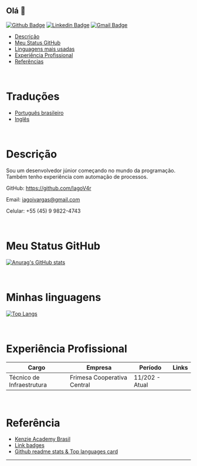 ## Olá 👋

[![Github Badge](https://img.shields.io/badge/-Github-000?style=flat-square&logo=Github&logoColor=white&link=https://github.com/IagoV4r)](https://github.com/IagoV4r)
[![Linkedin Badge](https://img.shields.io/badge/-LinkedIn-blue?style=flat-square&logo=Linkedin&logoColor=white&link=https://www.linkedin.com/in/iagoivargas/)](https://www.linkedin.com/in/iagoivargas/)
[![Gmail Badge](https://img.shields.io/badge/-Gmail-c14438?style=flat-square&logo=Gmail&logoColor=white&link=mailto:iagoivargas@gmail.com)](mailto:iagoivargas@gmail.com)

- [Descrição](#description)
- [Meu Status GitHub](#my-github-stats)
- [Linguagens mais usadas](#my-languages)
- [Experiência Profissional](#professional-experience)
- [Referências](#references)

<br>

# Traduções

- [Português brasileiro](./README_pt-br.md)
- [Inglês](https://github.com/IagoV4r/IagoV4r)

<br>

# Descrição

Sou um desenvolvedor júnior começando no mundo da programação. Também tenho experiência com automação de processos.

GitHub:
https://github.com/IagoV4r

Email:
iagoivargas@gmail.com

Celular:
+55 (45) 9 9822-4743

<br>

# Meu Status GitHub
[![Anurag's GitHub stats](https://github-readme-stats.vercel.app/api?username=IagoV4r&theme=dark)](https://github.com/anuraghazra/github-readme-stats)

<br>

# Minhas linguagens
[![Top Langs](https://github-readme-stats.vercel.app/api/top-langs/?username=IagoV4r&layout=compact&how_icons=true&theme=dark)](https://github.com/anuraghazra/github-readme-stats)

<br>

# Experiência Profissional

| Cargo | Empresa | Período | Links
| ------ | ------ |------ | ------
| Técnico de Infraestrutura| Frimesa Cooperativa Central | 11/202 - Atual  | 

<br>

# Referência
- [Kenzie Academy Brasil](https://kenzie.com.br/)
- [Link badges](https://shields.io/)
- [Github readme stats & Top languages card](https://github.com/anuraghazra/github-readme-stats)

<!--
## Translations

- [Arabic | العربية](/i18n/README.ar.md)
- [Albanian / Shqip](/i18n/README.sq.md)
- [Bangla / বাংলা](/i18n/README.bn.md)
- [Catalan / Català](/i18n/README.ca.md)
- [Danish / Dansk](/i18n/README.da.md)
- [Dutch / Nederlands](/i18n/README.nl.md)
- [English](https://github.com/supabase/supabase)
- [French / Français](/i18n/README.fr.md)
- [German / Deutsch](/i18n/README.de.md)
- [Greek / Ελληνικά](/i18n/README.gr.md)
- [Hebrew / עברית](/i18n/README.he.md)
- [Hindi / हिंदी](/i18n/README.hi.md)
- [Hungarian / Magyar](/i18n/README.hu.md)
- [Nepali / नेपाली](/i18n/README.ne.md)
- [Indonesian / Bahasa Indonesia](/i18n/README.id.md)
- [Italian / Italiano](/i18n/README.it.md)
- [Japanese / 日本語](/i18n/README.jp.md)
- [Korean / 한국어](/i18n/README.ko.md)
- [Malay / Bahasa Malaysia](/i18n/README.ms.md)
- [Norwegian (Bokmål) / Norsk (Bokmål)](/i18n/README.nb-no.md)
- [Persian / فارسی](/i18n/README.fa.md)
- [Polish / Polski](/i18n/README.pl.md)
- [Portuguese / Portuguese](/i18n/README.pt.md)
- [Portuguese (Brazilian) / Português Brasileiro](/i18n/README.pt-br.md)
- [Romanian / Română](/i18n/README.ro.md)
- [Russian / Pусский](/i18n/README.ru.md)
- [Sinhala / සිංහල](/i18n/README.si.md)
- [Spanish / Español](/i18n/README.es.md)
- [Simplified Chinese / 简体中文](/i18n/README.zh-cn.md)
- [Swedish / Svenska](/i18n/README.sv.md)
- [Thai / ไทย](/i18n/README.th.md)
- [Traditional Chinese / 繁体中文](/i18n/README.zh-tw.md)
- [Turkish / Türkçe](/i18n/README.tr.md)
- [Ukrainian / Українська](/i18n/README.uk.md)
- [Vietnamese / Tiếng Việt](/i18n/README.vi-vn.md)
- [List of translations](/i18n/languages.md) <!--- Keep only this -->

---
<!--
**IagoV4r/IagoV4r** is a ✨ _special_ ✨ repository because its `README.md` (this file) appears on your GitHub profile.

Here are some ideas to get you started:

- 🔭 I’m currently working on ...
- 🌱 I’m currently learning ...
- 👯 I’m looking to collaborate on ...
- 🤔 I’m looking for help with ...
- 💬 Ask me about ...
- 📫 How to reach me: ...
- 😄 Pronouns: ...
- ⚡ Fun fact: ...
-->
